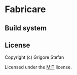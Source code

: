 # Fabricare

## Build system

## License

Copyright (c) Grigore Stefan

Licensed under the [MIT](LICENSE) license.
